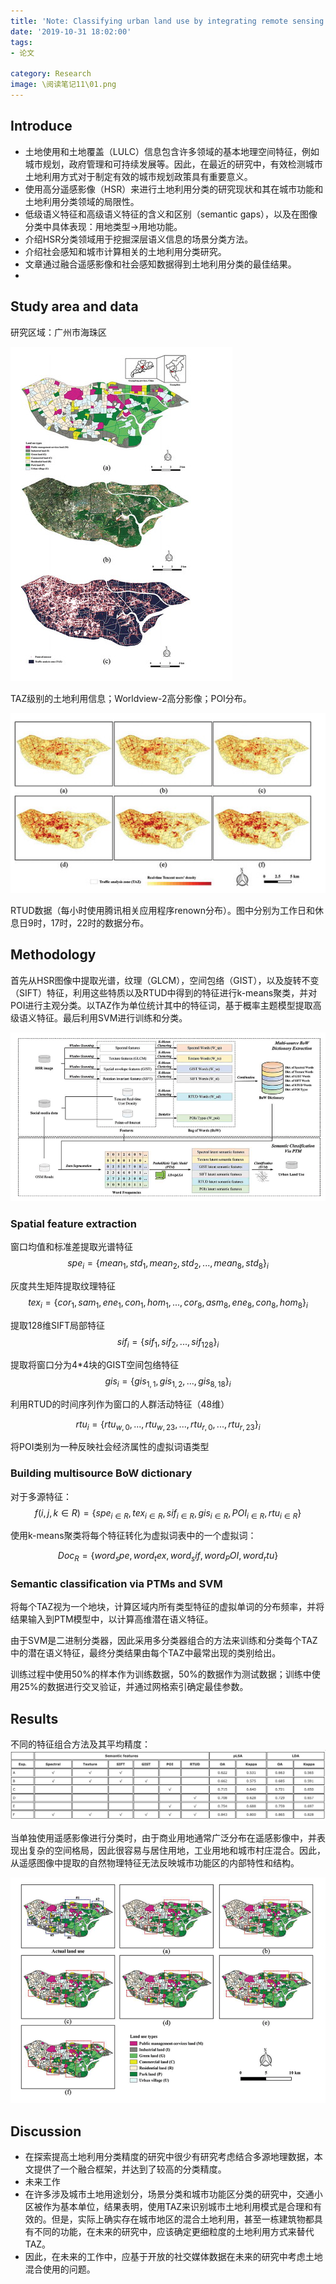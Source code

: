 ```yaml
---
title: 'Note: Classifying urban land use by integrating remote sensing and social media data'
date: '2019-10-31 18:02:00'
tags: 
- 论文

category: Research
image: \阅读笔记11\01.png
---
```


## Introduce
- 土地使用和土地覆盖（LULC）信息包含许多领域的基本地理空间特征，例如城市规划，政府管理和可持续发展等。因此，在最近的研究中，有效检测城市土地利用方式对于制定有效的城市规划政策具有重要意义。
- 使用高分遥感影像（HSR）来进行土地利用分类的研究现状和其在城市功能和土地利用分类领域的局限性。
- 低级语义特征和高级语义特征的含义和区别（semantic gaps），以及在图像分类中具体表现：用地类型->用地功能。
- 介绍HSR分类领域用于挖掘深层语义信息的场景分类方法。
- 介绍社会感知和城市计算相关的土地利用分类研究。
- 文章通过融合遥感影像和社会感知数据得到土地利用分类的最佳结果。
- 
## Study area and data
研究区域：广州市海珠区

![](../public\阅读笔记11\01.png)

TAZ级别的土地利用信息；Worldview-2高分影像；POI分布。

![](../public\阅读笔记11\02.png)
	
RTUD数据（每小时使用腾讯相关应用程序renown分布）。图中分别为工作日和休息日9时，17时，22时的数据分布。
## Methodology
首先从HSR图像中提取光谱，纹理（GLCM），空间包络（GIST），以及旋转不变（SIFT）特征，利用这些特质以及RTUD中得到的特征进行k-means聚类，并对POI进行主观分类。以TAZ作为单位统计其中的特征词，基于概率主题模型提取高级语义特征。最后利用SVM进行训练和分类。

![](../public\阅读笔记11\03.png)

### Spatial feature extraction
窗口均值和标准差提取光谱特征
$$spe_i=\{mean_1,std_1,mean_2, std_2,...,mean_8,std_8\}_i$$

灰度共生矩阵提取纹理特征
$$tex_i=\{cor_1,sam_1,ene_1,con_1,hom_1,...,cor_8,asm_8,ene_8,con_8,hom_8\}_i$$

提取128维SIFT局部特征
$$sif_i=\{sif_1,sif_2,...,sif_{128}\}_i$$

提取将窗口分为4*4块的GIST空间包络特征
$$gis_i=\{gis_{1,1},gis_{1,2},...,gis_{8,18}\}_i$$

利用RTUD的时间序列作为窗口的人群活动特征（48维）

$$rtu_i=\{rtu_{w,0},...,rtu_{w,23},...,rtu_{r,0},...,rtu_{r,23}\}_i$$

将POI类别为一种反映社会经济属性的虚拟词语类型

### Building multisource BoW dictionary
对于多源特征：
$$f(i,j,k\in R)=\{spe_{i\in R},tex_{i\in R},sif_{i\in R},gis_{i\in R},POI_{i\in R},rtu_{i\in R}\}$$

使用k-means聚类将每个特征转化为虚拟词表中的一个虚拟词：

$$Doc_R=\{word_spe,word_tex,word_sif,word_POI,word_rtu\}$$

### Semantic classification via PTMs and SVM
将每个TAZ视为一个地块，计算区域内所有类型特征的虚拟单词的分布频率，并将结果输入到PTM模型中，以计算高维潜在语义特征。

由于SVM是二进制分类器，因此采用多分类器组合的方法来训练和分类每个TAZ中的潜在语义特征，最终分类结果由每个TAZ中最常出现的类别给出。

训练过程中使用50%的样本作为训练数据，50%的数据作为测试数据；训练中使用25%的数据进行交叉验证，并通过网格索引确定最佳参数。

## Results
不同的特征组合方法及其平均精度：
![](../public\阅读笔记11\04.png)

当单独使用遥感影像进行分类时，由于商业用地通常广泛分布在遥感影像中，并表现出复杂的空间格局，因此很容易与居住用地，工业用地和城市村庄混合。因此，从遥感图像中提取的自然物理特征无法反映城市功能区的内部特性和结构。

![](../public\阅读笔记11\05.png)

## Discussion
- 在探索提高土地利用分类精度的研究中很少有研究考虑结合多源地理数据，本文提供了一个融合框架，并达到了较高的分类精度。
- 未来工作
- 在许多涉及城市土地用途划分，场景分类和城市功能区分类的研究中，交通小区被作为基本单位，结果表明，使用TAZ来识别城市土地利用模式是合理和有效的。但是，实际上确实存在城市地区的混合土地利用，甚至一栋建筑物都具有不同的功能，在未来的研究中，应该确定更细粒度的土地利用方式来替代TAZ。
- 因此，在未来的工作中，应基于开放的社交媒体数据在未来的研究中考虑土地混合使用的问题。
